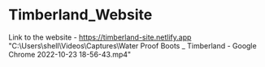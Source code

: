 # Timberland_Website
Link to the website - https://timberland-site.netlify.app
"C:\Users\shell\Videos\Captures\‪Water Proof Boots _ Timberland - Google Chrome‬ 2022-10-23 18-56-43.mp4"
